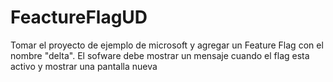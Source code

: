 # FeactureFlagUD
Tomar el proyecto de ejemplo de microsoft y agregar un Feature Flag con el nombre "delta". El sofware debe mostrar un mensaje cuando el flag esta activo y mostrar una pantalla nueva
